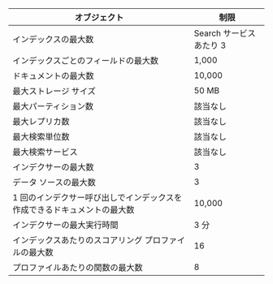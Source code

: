 オブジェクト| 制限
---|---
 インデックスの最大数| Search サービスあたり 3
 インデックスごとのフィールドの最大数| 1,000
 ドキュメントの最大数| 10,000
 最大ストレージ サイズ| 50 MB
 最大パーティション数| 該当なし
 最大レプリカ数| 該当なし
 最大検索単位数| 該当なし
 最大検索サービス| 該当なし
 インデクサーの最大数| 3
 データ ソースの最大数| 3
 1 回のインデクサー呼び出しでインデックスを作成できるドキュメントの最大数| 10,000
 インデクサーの最大実行時間| 3 分
 インデックスあたりのスコアリング プロファイルの最大数| 16
 プロファイルあたりの関数の最大数| 8





